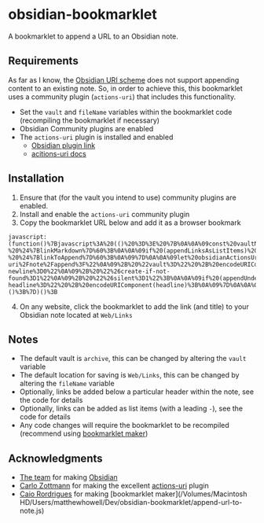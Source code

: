 # obsidian-bookmarklet

A bookmarklet to append a URL to an Obsidian note.

## Requirements

As far as I know, the [Obsidian URI scheme](https://help.obsidian.md/Extending+Obsidian/Obsidian+URI) does not support appending content to an existing note. So, in order to achieve this, this bookmarklet uses a community plugin (`actions-uri`) that includes this functionality.

- Set the `vault` and `fileName` variables within the bookmarklet code (recompiling the bookmarklet if necessary)
- Obsidian Community plugins are enabled
- The `actions-uri` plugin is installed and enabled
	- [Obsidian plugin link](https://obsidian.md/plugins?id=actions-uri)
	- [acitions-uri docs](https://zottmann.dev/obsidian-actions-uri/)

## Installation

1. Ensure that (for the vault you intend to use) community plugins are enabled.
2. Install and enable the `actions-uri` community plugin
3. Copy the bookmarklet URL below and add it as a browser bookmark

<pre>
<code>javascript:(function()%7Bjavascript%3A%20(()%20%3D%3E%20%7B%0A%0A%09const%20vaultName%20%3D%20%22archive%22%3B%0A%0A%09const%20fileName%20%3D%20%22Web%2FLinks%22%3B%0A%0A%09const%20appendUnderYearHeader%20%3D%20false%3B%0A%0A%09const%20appendLinksAsListItems%20%3D%20false%3B%0A%0A%09const%20locationUrl%20%3D%20window.location.href%3B%0A%09const%20locationTitle%20%3D%20document.title%3B%0A%09const%20currentDate%20%3D%20new%20Date()%3B%0A%0A%09const%20linkMarkdown%20%3D%20%60%5B%24%7BlocationTitle%7D%5D(%24%7BlocationUrl%7D)%60%3B%0A%09const%20linkDate%20%3D%20currentDate.toISOString().slice(0%2C%2010)%3B%0A%0A%09let%20linkToAppend%20%3D%20%60%24%7BlinkDate%7D%20-%20%24%7BlinkMarkdown%7D%60%3B%0A%0A%09if%20(appendLinksAsListItems)%20%7B%0A%09%09linkToAppend%20%3D%20%60-%20%24%7BlinkToAppend%7D%60%3B%0A%09%7D%0A%0A%09let%20obsidianActionsUri%20%3D%20%22obsidian%3A%2F%2Factions-uri%2Fnote%2Fappend%3F%22%0A%09%2B%20%22vault%3D%22%20%2B%20encodeURIComponent(vaultName)%0A%09%2B%20%22%26file%3D%22%20%2B%20encodeURIComponent(fileName)%0A%09%2B%20%22%26content%3D%22%20%2B%20encodeURIComponent(linkToAppend)%0A%09%2B%20%22%26ensure-newline%3D0%22%0A%09%2B%20%22%26create-if-not-found%3D1%22%0A%09%2B%20%22%26silent%3D1%22%3B%0A%0A%09if%20(appendUnderYearHeader)%20%7B%0A%0A%09%09const%20headline%20%3D%20%22%23%23%20%22%20%2B%20currentDate.getFullYear()%3B%0A%09%09obsidianActionsUri%20%2B%3D%20%22%26below-headline%3D%22%20%2B%20encodeURIComponent(headline)%3B%0A%09%7D%0A%0A%09document.location.href%20%3D%20obsidianActionsUri%3B%0A%0A%7D)()%3B%7D)()%3B</code>
</pre>

4. On any website, click the bookmarklet to add the link (and title) to your Obsidian note located at `Web/Links`

## Notes
- The default vault is `archive`, this can be changed by altering the `vault` variable
- The default location for saving is `Web/Links`, this can be changed by altering the `fileName` variable
- Optionally, links be added below a particular header within the note, see the code for details
- Optionally, links can be added as list items (with a leading `-`), see the code for details
- Any code changes will require the bookmarklet to be recompiled (recommend using [bookmarklet maker](https://caiorss.github.io/bookmarklet-maker/))

## Acknowledgments
- [The team](https://obsidian.md/about) for making [Obsidian](https://obsidian.md)
- [Carlo Zottmann](https://norden.social/@czottmann) for making the excellent [actions-uri](https://zottmann.dev/obsidian-actions-uri/) plugin
- [Caio Rordrigues](https://github.com/caiorss) for making [bookmarklet maker](/Volumes/Macintosh HD/Users/matthewhowell/Dev/obsidian-bookmarklet/append-url-to-note.js)